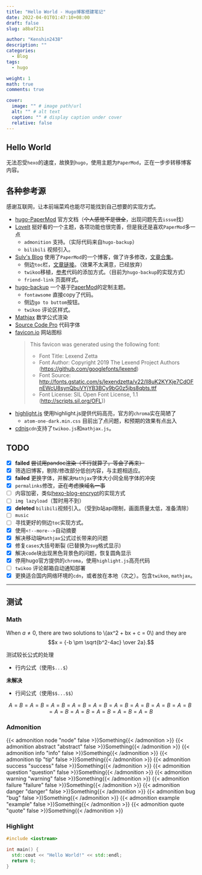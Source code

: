 ```yaml
---
title: "Hello World - Hugo博客搭建笔记"
date: 2022-04-01T01:47:10+08:00
draft: false
slug: a8baf211

author: "Kenshin2438"
description: ""
categories: 
  - Blog
tags: 
  - hugo

weight: 1
math: true
comments: true

cover:
  image: "" # image path/url
  alt: "" # alt text
  caption: "" # display caption under cover
  relative: false
---
```


## Hello World

无法忍受`hexo`的速度，故换到`hugo`，使用主题为`PaperMod`，正在一步步转移博客内容。

<!--more-->

## 各种参考源

感谢互联网，让本前端菜鸡也能尽可能找到自己想要的实现方式。

+ [hugo-PaperMod](https://github.com/adityatelange/hugo-PaperMod) 官方文档（~~个人感觉不是很全~~，出现问题先去`issue`找）
+ [LoveIt](https://github.com/dillonzq/LoveIt) 挺好看的一个主题，各项功能也很完善，但是我还是喜欢`PaperMod`多一点
  + `admonition` 支持。（实际代码来自`hugo-backup`）
  + `bilibili` 视频引入。
+ [Sulv's Blog](https://www.sulvblog.cn) 使用了`PaperMod`的一个博客，做了许多修改，[文章合集](https://www.sulvblog.cn/posts/blog/)。
  + 侧边`toc`栏，[文章链接](https://www.sulvblog.cn/posts/blog/hugo_toc_side/)。（效果不太满意，已经放弃）
  + `twikoo`移植，[参考](https://www.sulvblog.cn/posts/blog/hugo_twikoo/)代码的添加方式。（目前为`hugo-backup`的实现方式）
  + `friend-link` 页面样式。
+ [hugo-backup](https://github.com/YazidLee/hugo-backup) 一个基于[PaperMod](https://adityatelange.github.io/hugo-PaperMod/)的定制主题。
  + `fontawsome` 直接copy了代码。
  + 侧边`go to buttom`按钮。
  + `twikoo` 评论区样式。
+ [Mathjax](https://www.mathjax.org/) 数学公式渲染
+ [Source Code Pro](https://github.com/adobe-fonts/source-code-pro) 代码字体
+ [favicon.io](https://favicon.io/) 网站图标
  > This favicon was generated using the following font:
  > - Font Title: Lexend Zetta
  > - Font Author: Copyright 2019 The Lexend Project Authors (https://github.com/googlefonts/lexend)
  > - Font Source: http://fonts.gstatic.com/s/lexendzetta/v22/ll8uK2KYXje7CdOFnEWcU8synQbuVYjYB3BCy9bG0z5jbs8qbts.ttf
  > - Font License: SIL Open Font License, 1.1 (http://scripts.sil.org/OFL))
+ [highlight.js](https://highlightjs.org/) 使用highlight.js提供代码高亮，官方的`chroma`实在简陋了
  + `atom-one-dark.min.css` 目前出了点问题，和预期的效果有点出入
+ [cdnjs](https://cdnjs.com/)`cdn`支持了`twikoo.js`和`mathjax.js`。

## TODO

+ [x] **failed** ~~尝试用pandoc渲染（不行就算了，等会了再来）~~
+ [x] 筛选旧博客，剔除/修改部分低创内容，与主题相适应。
+ [x] **failed** 更换字体，并解决`Mathjax`字体大小同全局字体的冲突
+ [x] `permalinks`修改，~~正在考虑换域名一事~~
+ [ ] 内容加密，类似[hexo-blog-encrypt](https://github.com/D0n9X1n/hexo-blog-encrypt)的实现方式
+ [ ] `img lazyload`（暂时用不到）
+ [x] **deleted** `bilibili`视频引入。（受到b站api限制，画面质量太低，准备清除）
+ [ ] `music`
+ [ ] 寻找更好的侧边`toc`实现方式。
+ [x] 使用`<!--more-->`自动摘要
+ [x] 解决移动端`Mathjax`公式过长带来的问题
+ [x] 修复`cases`大括号断裂 (已替换为`svg`格式显示)
+ [x] 解决`code`块出现黑色背景色的问题，恢复圆角显示
+ [x] 停用hugo官方提供的`chroma`，使用`highlight.js`高亮代码
+ [ ] `twikoo` 评论邮箱自动通知部署
+ [x] 更换适合国内网络环境的`cdn`，或者放在本地（次之）。包含`twikoo`, `mathjax`。

---

## 测试

### Math

When $a \ne 0$, there are two solutions to \\(ax^2 + bx + c = 0\\) and they are
$$x = {-b \pm \sqrt{b^2-4ac} \over 2a}.$$

测试较长公式的处理

+ 行内公式（使用`$...$`）

**未解决**

<!-- $A=B=A=B=A=B=A=B=A=B=A=B=A=B=A=B=A=B=A=B=A=B=A=B=A=B=A=B$ -->

+ 行间公式（使用`$$...$$`）

$$
A=B=A=B=A=B=A=B=A=B=A=B=A=B=A=B=A=B=A=B=A=B=A=B=A=B=A=B
$$

### Admonition

{{< admonition node "node" false >}}Something{{< /admonition >}}
{{< admonition abstract "abstract" false >}}Something{{< /admonition >}}
{{< admonition info "info" false >}}Something{{< /admonition >}}
{{< admonition tip "tip" false >}}Something{{< /admonition >}}
{{< admonition success "success" false >}}Something{{< /admonition >}}
{{< admonition question "question" false >}}Something{{< /admonition >}}
{{< admonition warning "warning" false >}}Something{{< /admonition >}}
{{< admonition failure "failure" false >}}Something{{< /admonition >}}
{{< admonition danger "danger" false >}}Something{{< /admonition >}}
{{< admonition bug "bug" false >}}Something{{< /admonition >}}
{{< admonition example "example" false >}}Something{{< /admonition >}}
{{< admonition quote "quote" false >}}Something{{< /admonition >}}

### Highlight

```cpp
#include <iostream>

int main() {
  std::cout << "Hello World!" << std::endl;
  return 0;
}
```